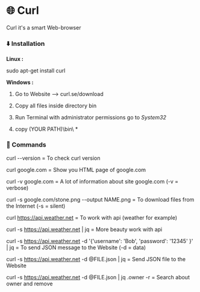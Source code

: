 # 🌐 Curl
Curl it's a smart Web-browser

### ⬇️ Installation
**Linux :**

sudo apt-get install curl

**Windows :**

1. Go to Website --> curl.se/download

2. Copy all files inside directory bin

3. Run Terminal with administrator permissions go to *System32*

4. copy (YOUR PATH)\bin\ *

### 🎯 Commands
curl --version = To check curl version

curl google.com = Show you HTML page of google.com

curl -v google.com = A lot of information about site google.com (-v = verbose)

curl -s google.com/stone.png --output NAME.png = To download files from the Internet (-s = silent)

curl https://api.weather.net = To work with api (weather for example)

curl -s https://api.weather.net | jq = More beauty work with api

curl -s https://api.weather.net -d  '{'username': 'Bob', 'password': '12345' }' | jq = To send JSON message to the Website (-d = data)

curl -s https://api.weather.net -d @FILE.json | jq = Send JSON file to the Website

curl -s https://api.weather.net -d @FILE.json | jq  .owner -r = Search about owner and remove
